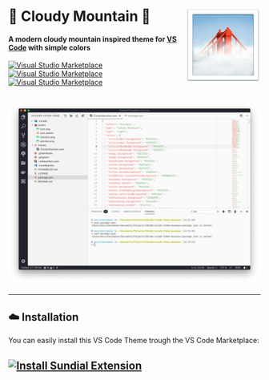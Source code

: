 <h1 align="left">
  <img align="right" src="assets/icon.png" width="150">
  <b>🌁 Cloudy Mountain 🌁</b>
</h1>

#### A modern cloudy mountain inspired theme for [VS Code](https://code.visualstudio.com/) with simple colors

[![Visual Studio Marketplace](http://vsmarketplacebadge.apphb.com/version-short/muuvmuuv.vscode-theme-cloudy-mountain.svg)](https://marketplace.visualstudio.com/items?itemName=muuvmuuv.vscode-theme-cloudy-mountain)
[![Visual Studio Marketplace](http://vsmarketplacebadge.apphb.com/installs-short/muuvmuuv.vscode-theme-cloudy-mountain.svg)](https://marketplace.visualstudio.com/items?itemName=muuvmuuv.vscode-theme-cloudy-mountain)
[![Visual Studio Marketplace](http://vsmarketplacebadge.apphb.com/rating-star/muuvmuuv.vscode-theme-cloudy-mountain.svg)](https://marketplace.visualstudio.com/items?itemName=muuvmuuv.vscode-theme-cloudy-mountain)

## ![VSCode Sundial](assets/preview.png)

---

## ☁️ Installation

You can easily install this VS Code Theme trough the VS Code Marketplace:

## [![Install Sundial Extension](https://img.shields.io/badge/install-vscode_extension-blue.svg?style=for-the-badge)](https://marketplace.visualstudio.com/items?itemName=muuvmuuv.vscode-theme-cloudy-mountain)
